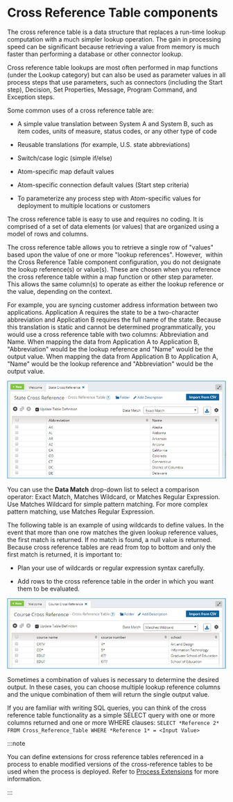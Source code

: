# Cross Reference Table components

<head>
  <meta name="guidename" content="Integration"/>
  <meta name="context" content="GUID-3A5CF906-5A9F-45EE-B73C-8104AF554FF1"/>
</head>


The cross reference table is a data structure that replaces a run-time lookup computation with a much simpler lookup operation. The gain in processing speed can be significant because retrieving a value from memory is much faster than performing a database or other connector lookup.

Cross reference table lookups are most often performed in map functions \(under the Lookup category\) but can also be used as parameter values in all process steps that use parameters, such as connectors \(including the Start step\), Decision, Set Properties, Message, Program Command, and Exception steps.

Some common uses of a cross reference table are:

-   A simple value translation between System A and System B, such as item codes, units of measure, status codes, or any other type of code

-   Reusable translations \(for example, U.S. state abbreviations\)

-   Switch/case logic \(simple if/else\)

-   Atom-specific map default values

-   Atom-specific connection default values \(Start step criteria\)

-   To parameterize any process step with Atom-specific values for deployment to multiple locations or customers


The cross reference table is easy to use and requires no coding. It is comprised of a set of data elements \(or values\) that are organized using a model of rows and columns.

The cross reference table allows you to retrieve a single row of "values" based upon the value of one or more "lookup references". However,  within the Cross Reference Table component configuration, you do not designate the lookup reference\(s\) or value\(s\). These are chosen when you reference the cross reference table within a map function or other step parameter. This allows the same column\(s\) to operate as either the lookup reference or the value, depending on the context.

For example, you are syncing customer address information between two applications. Application A requires the state to be a two-character abbreviation and Application B requires the full name of the state. Because this translation is static and cannot be determined programmatically, you would use a cross reference table with two columns: Abbreviation and Name. When mapping the data from Application A to Application B, "Abbreviation" would be the lookup reference and "Name" would be the output value. When mapping the data from Application B to Application A, "Name" would be the lookup reference and "Abbreviation" would be the output value.

![state Cross Reference Table example](../Images/build-pg-cross-reference-table.jpg)

You can use the **Data Match** drop-down list to select a comparison operator: Exact Match, Matches Wildcard, or Matches Regular Expression. Use Matches Wildcard for simple pattern matching. For more complex pattern matching, use Matches Regular Expression.

The following table is an example of using wildcards to define values. In the event that more than one row matches the given lookup reference values, the first match is returned. If no match is found, a null value is returned. Because cross reference tables are read from top to bottom and only the first match is returned, it is important to:

-   Plan your use of wildcards or regular expression syntax carefully.

-   Add rows to the cross reference table in the order in which you want them to be evaluated.


![Example of using wildcards to define values in a Cross Reference Table](../Images/build-pg-cross-reference-table-wild.jpg)

Sometimes a combination of values is necessary to determine the desired output. In these cases, you can choose multiple lookup reference columns and the unique combination of them will return the single output value.

If you are familiar with writing SQL queries, you can think of the cross reference table functionality as a simple SELECT query with one or more columns returned and one or more WHERE clauses: `SELECT *Reference 2* FROM Cross_Reference_Table WHERE *Reference 1* = <Input Value>`

:::note

You can define extensions for cross reference tables referenced in a process to enable modified versions of the cross-reference tables to be used when the process is deployed. Refer to [Process Extensions](../Process%20building/c-atm-Process_extensions_75b3842c-67d8-4baa-9884-1e62e829052a.md) for more information.

:::